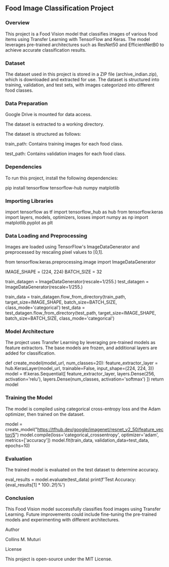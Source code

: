 ## Food Image Classification Project

### Overview

This project is a Food Vision model that classifies images of various food items using Transfer Learning with TensorFlow and Keras. The model leverages pre-trained architectures such as ResNet50 and EfficientNetB0 to achieve accurate classification results.

### Dataset

The dataset used in this project is stored in a ZIP file (archive_indian.zip), which is downloaded and extracted for use. The dataset is structured into training, validation, and test sets, with images categorized into different food classes.

### Data Preparation

Google Drive is mounted for data access.

The dataset is extracted to a working directory.

The dataset is structured as follows:

train_path: Contains training images for each food class.

test_path: Contains validation images for each food class.

### Dependencies

To run this project, install the following dependencies:

pip install tensorflow tensorflow-hub numpy matplotlib

### Importing Libraries

import tensorflow as tf
import tensorflow_hub as hub
from tensorflow.keras import layers, models, optimizers, losses
import numpy as np
import matplotlib.pyplot as plt

### Data Loading and Preprocessing

Images are loaded using TensorFlow's ImageDataGenerator and preprocessed by rescaling pixel values to [0,1].

from tensorflow.keras.preprocessing.image import ImageDataGenerator

IMAGE_SHAPE = (224, 224)
BATCH_SIZE = 32

train_datagen = ImageDataGenerator(rescale=1/255.)
test_datagen = ImageDataGenerator(rescale=1/255.)

train_data = train_datagen.flow_from_directory(train_path, target_size=IMAGE_SHAPE, batch_size=BATCH_SIZE, class_mode='categorical')
test_data = test_datagen.flow_from_directory(test_path, target_size=IMAGE_SHAPE, batch_size=BATCH_SIZE, class_mode='categorical')

### Model Architecture

The project uses Transfer Learning by leveraging pre-trained models as feature extractors. The base models are frozen, and additional layers are added for classification.

def create_model(model_url, num_classes=20):
    feature_extractor_layer = hub.KerasLayer(model_url, trainable=False, input_shape=(224, 224, 3))
    model = tf.keras.Sequential([
        feature_extractor_layer,
        layers.Dense(256, activation='relu'),
        layers.Dense(num_classes, activation='softmax')
    ])
    return model

### Training the Model

The model is compiled using categorical cross-entropy loss and the Adam optimizer, then trained on the dataset.

model = create_model("https://tfhub.dev/google/imagenet/resnet_v2_50/feature_vector/5")
model.compile(loss='categorical_crossentropy', optimizer='adam', metrics=['accuracy'])
model.fit(train_data, validation_data=test_data, epochs=10)

### Evaluation

The trained model is evaluated on the test dataset to determine accuracy.

eval_results = model.evaluate(test_data)
print(f'Test Accuracy: {eval_results[1] * 100:.2f}%')

### Conclusion

This Food Vision model successfully classifies food images using Transfer Learning. Future improvements could include fine-tuning the pre-trained models and experimenting with different architectures.

Author

Collins M. Muturi

License

This project is open-source under the MIT License.
